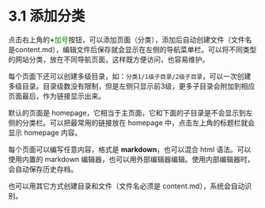 # 3.1 添加分类

点击右上角的<font color=green><b>+</b>加号</font>按钮，可以添加页面（分类），添加后自动创建文件（文件名是content.md），编辑文件后保存就会显示在左侧的导航菜单栏。可以将不同类型的网站分类，放在不同导航页面，这样既方便访问，也容易维护。

每个页面下还可以创建多级目录，如：`分类1/1级子目录/2级子目录`，可以一次创建多级目录。目录级数没有限制，但是左侧只显示前3级，更多子目录会附加到相应页面最后，作为链接显示出来。

默认的页面是 homepage，它相当于主页面，它和下面的子目录是不会显示到左侧的分类栏。可以把最常用的链接放在 homepage 中，点击左上角的标题栏就会显示 homepage 内容。

每个页面可以编写任意内容，格式是 **markdown**，也可以混合 html 语法。可以使用内置的 markdown 编辑器，也可以用外部编辑器编辑。使用内部编辑器时，会自动保存历史存档。

也可以用其它方式创建目录和文件（文件名必须是 content.md），系统会自动识别。
